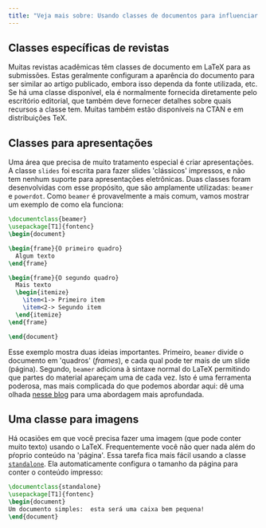 ```yaml
---
title: "Veja mais sobre: Usando classes de documentos para influenciar o design"
---
```


## Classes específicas de revistas

Muitas revistas acadêmicas têm classes de documento em LaTeX para as submissões.
Estas geralmente configuram a aparência do documento para ser similar ao artigo
publicado, embora isso dependa da fonte utilizada, etc.  Se há uma classe
disponível, ela é normalmente fornecida diretamente pelo escritório editorial,
que também deve fornecer detalhes sobre quais recursos a classe tem.  Muitas
também estão disponíveis na CTAN e em distribuições TeX.

## Classes para apresentações

Uma área que precisa de muito tratamento especial é criar apresentações.
A classe `slides` foi escrita para fazer slides 'clássicos' impressos, e não tem
nenhum suporte para apresentações eletrônicas.  Duas classes foram desenvolvidas
com esse propósito, que são amplamente utilizadas:  `beamer` e `powerdot`.  Como
`beamer` é provavelmente a mais comum, vamos mostrar um exemplo de como ela
funciona:

```latex
\documentclass{beamer}
\usepackage[T1]{fontenc}
\begin{document}

\begin{frame}{O primeiro quadro}
  Algum texto
\end{frame}

\begin{frame}{O segundo quadro}
  Mais texto
  \begin{itemize}
    \item<1-> Primeiro item
    \item<2-> Segundo item
  \end{itemize}
\end{frame}

\end{document}
```

Esse exemplo mostra duas ideias importantes.  Primeiro, `beamer` divide o
documento em 'quadros' (_frames_), e cada qual pode ter mais de um slide
(página).  Segundo, `beamer` adiciona à sintaxe normal do LaTeX permitindo que
partes do material apareçam uma de cada vez.  Isto é uma ferramenta poderosa,
mas mais complicada do que podemos abordar aqui:  dê uma olhada
[nesse blog](https://www.texdev.net/2014/01/17/the-beamer-slide-overlay-concept)
para uma abordagem mais aprofundada.

## Uma classe para imagens

Há ocasiões em que você precisa fazer uma imagem (que pode conter muito texto)
usando o LaTeX.  Frequentemente você não quer nada além do pŕoprio conteúdo na
'página'.  Essa tarefa fica mais fácil usando a classe
[`standalone`](https://ctan.org/pkg/standalone).  Ela automaticamente configura
o tamanho da página para conter o conteúdo impresso:

```latex
\documentclass{standalone}
\usepackage[T1]{fontenc}
\begin{document}
Um documento simples:  esta será uma caixa bem pequena!
\end{document}
```
